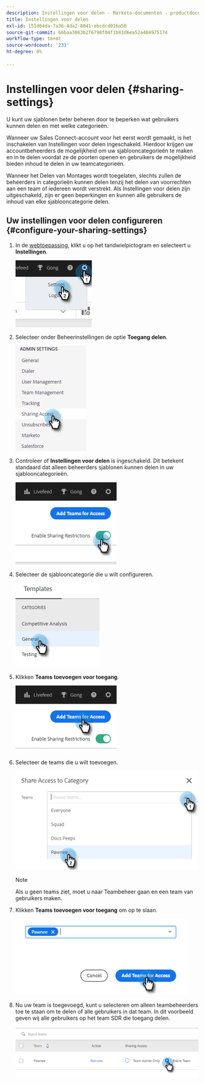 ```yaml
---
description: Instellingen voor delen - Marketo-documenten - productdocumentatie
title: Instellingen voor delen
exl-id: 151d64da-7a36-4da2-8041-ebcdcd016a50
source-git-commit: 66baa3063b2f6798f04f1b81d6ea52a484975174
workflow-type: tm+mt
source-wordcount: '233'
ht-degree: 0%

---
```


# Instellingen voor delen {#sharing-settings}

U kunt uw sjablonen beter beheren door te beperken wat gebruikers kunnen delen en met welke categorieën.

Wanneer uw Sales Connect-account voor het eerst wordt gemaakt, is het inschakelen van Instellingen voor delen ingeschakeld. Hierdoor krijgen uw accountbeheerders de mogelijkheid om uw sjablooncategorieën te maken en in te delen voordat ze de poorten openen en gebruikers de mogelijkheid bieden inhoud te delen in uw teamcategorieën.

Wanneer het Delen van Montages wordt toegelaten, slechts zullen de beheerders in categorieën kunnen delen tenzij het delen van voorrechten aan een team of iedereen wordt verstrekt. Als Instellingen voor delen zijn uitgeschakeld, zijn er geen beperkingen en kunnen alle gebruikers de inhoud van elke sjablooncategorie delen.

## Uw instellingen voor delen configureren {#configure-your-sharing-settings}

1. In de [webtoepassing](https://toutapp.com/login), klikt u op het tandwielpictogram en selecteert u **Instellingen**.

   ![](assets/sharing-settings-1.png)

1. Selecteer onder Beheerinstellingen de optie **Toegang delen**.

   ![](assets/sharing-settings-2.png)

1. Controleer of **Instellingen voor delen** is ingeschakeld. Dit betekent standaard dat alleen beheerders sjablonen kunnen delen in uw sjablooncategorieën.

   ![](assets/sharing-settings-3.png)

1. Selecteer de sjablooncategorie die u wilt configureren.

   ![](assets/sharing-settings-4.png)

1. Klikken **Teams toevoegen voor toegang**.

   ![](assets/sharing-settings-5.png)

1. Selecteer de teams die u wilt toevoegen.

   ![](assets/sharing-settings-6.png)

   >[!NOTE]
   >
   >Als u geen teams ziet, moet u naar Teambeheer gaan en een team van gebruikers maken.

1. Klikken **Teams toevoegen voor toegang** om op te slaan.

   ![](assets/sharing-settings-7.png)

1. Nu uw team is toegevoegd, kunt u selecteren om alleen teambeheerders toe te staan om te delen of alle gebruikers in dat team. In dit voorbeeld geven wij alle gebruikers op het team SDR die toegang delen.

   ![](assets/sharing-settings-8.png)
